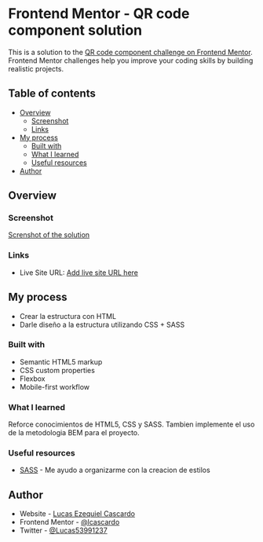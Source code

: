 # Frontend Mentor - QR code component solution

This is a solution to the [QR code component challenge on Frontend Mentor](https://www.frontendmentor.io/challenges/qr-code-component-iux_sIO_H). Frontend Mentor challenges help you improve your coding skills by building realistic projects. 

## Table of contents

- [Overview](#overview)
  - [Screenshot](#screenshot)
  - [Links](#links)
- [My process](#my-process)
  - [Built with](#built-with)
  - [What I learned](#what-i-learned)
  - [Useful resources](#useful-resources)
- [Author](#author)

## Overview

### Screenshot

[Screnshot of the solution](./images/Screenshot.png)

### Links

- Live Site URL: [Add live site URL here](https://your-live-site-url.com)

## My process

- Crear la estructura con HTML
- Darle diseño a la estructura utilizando CSS + SASS

### Built with

- Semantic HTML5 markup
- CSS custom properties
- Flexbox
- Mobile-first workflow

### What I learned

Reforce conocimientos de HTML5, CSS y SASS. Tambien implemente el uso de la metodologia BEM para el proyecto.

### Useful resources

- [SASS](https://sass-lang.com/) - Me ayudo a organizarme con la creacion de estilos

## Author

- Website - [Lucas Ezequiel Cascardo](https://lcascardo.github.io/FrontendMentor-QRCodeComponent/)
- Frontend Mentor - [@lcascardo](https://www.frontendmentor.io/profile/lcascardo)
- Twitter - [@Lucas53991237](https://twitter.com/Lucas53991237)

